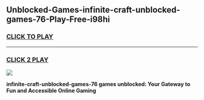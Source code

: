 
## Unblocked-Games-infinite-craft-unblocked-games-76-Play-Free-i98hi
<h3>
<a href="https://premium76.site?title=infinite-craft-unblocked-games-76&ref=09A">CLICK TO PLAY</a></h3>
<hr>

<h3>
<a href="https://premium76.site?title=infinite-craft-unblocked-games-76&ref=09A">CLICK 2 PLAY</a>
  
</h3>

<a href="https://premium76.site?title=infinite-craft-unblocked-games-76&ref=09A"><img src="https://clearcache.store/games.png"></a>


**infinite-craft-unblocked-games-76 games unblocked: Your Gateway to Fun and Accessible Online Gaming**

